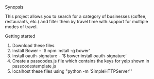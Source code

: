 Synopsis

This project allows you to search for a category of businesses (coffee, restaurants, etc.) and filter them by travel time with support for multiple modes of travel.


Getting started

1. Download these files
2. Install Bower - '$ npm install -g bower'
3. Install oauth-signature - '$ bower install oauth-signature'
4. Create a passcodes.js file which contains the keys for yelp shown in passcodestemplate.js
5. localhost these files using "python -m 'SimpleHTTPServer'"
